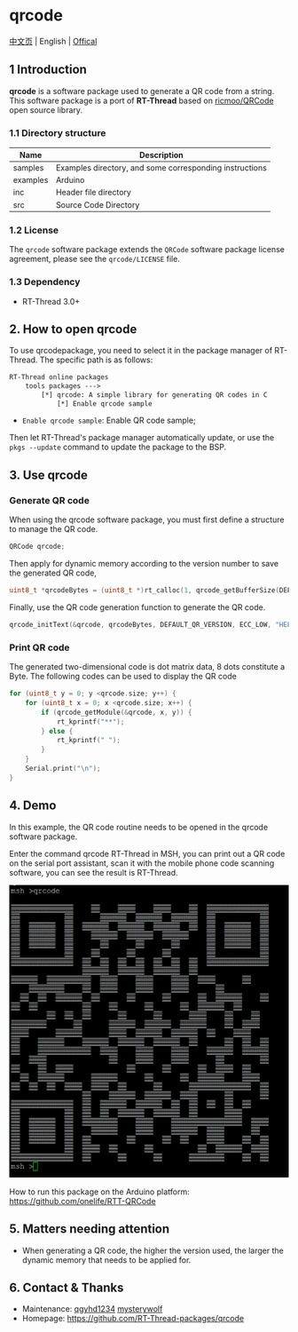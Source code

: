 # qrcode

[中文页](README_ZH.md) | English | [Offical](README_offical.md)

## 1 Introduction

**qrcode** is a software package used to generate a QR code from a string. This software package is a port of **RT-Thread** based on [ricmoo/QRCode](https://github.com/ricmoo/QRCode) open source library.

### 1.1 Directory structure

| Name | Description |
| ---- | ---- |
| samples | Examples directory, and some corresponding instructions |
| examples | Arduino |
| inc | Header file directory |
| src | Source Code Directory |

### 1.2 License

The `qrcode` software package extends the `QRCode` software package license agreement, please see the `qrcode/LICENSE` file.

### 1.3 Dependency

- RT-Thread 3.0+

## 2. How to open qrcode

To use qrcodepackage, you need to select it in the package manager of RT-Thread. The specific path is as follows:

```shell
RT-Thread online packages
    tools packages --->
        [*] qrcode: A simple library for generating QR codes in C
            [*] Enable qrcode sample
```

- `Enable qrcode sample`: Enable QR code sample;

Then let RT-Thread's package manager automatically update, or use the `pkgs --update` command to update the package to the BSP.

## 3. Use qrcode

### Generate QR code

When using the qrcode software package, you must first define a structure to manage the QR code.

```c
QRCode qrcode;
```

Then apply for dynamic memory according to the version number to save the generated QR code,

```c
uint8_t *qrcodeBytes = (uint8_t *)rt_calloc(1, qrcode_getBufferSize(DEFAULT_QR_VERSION));
```

Finally, use the QR code generation function to generate the QR code.

```c
qrcode_initText(&qrcode, qrcodeBytes, DEFAULT_QR_VERSION, ECC_LOW, "HELLO WORLD");
```

### Print QR code

The generated two-dimensional code is dot matrix data, 8 dots constitute a Byte. The following codes can be used to display the QR code

```c
for (uint8_t y = 0; y <qrcode.size; y++) {
    for (uint8_t x = 0; x <qrcode.size; x++) {
        if (qrcode_getModule(&qrcode, x, y)) {
            rt_kprintf("**");
        } else {
            rt_kprintf(" ");
        }
    }
    Serial.print("\n");
}
```

## 4. Demo

In this example, the QR code routine needs to be opened in the qrcode software package.

Enter the command qrcode RT-Thread in MSH, you can print out a QR code on the serial port assistant, scan it with the mobile phone code scanning software, you can see the result is RT-Thread.

![qrcode](figures/qrcode.png)

How to run this package on the Arduino platform: https://github.com/onelife/RTT-QRCode

## 5. Matters needing attention

- When generating a QR code, the higher the version used, the larger the dynamic memory that needs to be applied for.

## 6. Contact & Thanks

* Maintenance: [qgyhd1234](https://github.com/qgyhd1234)  [mysterywolf](https://github.com/mysterywolf)
* Homepage: https://github.com/RT-Thread-packages/qrcode

